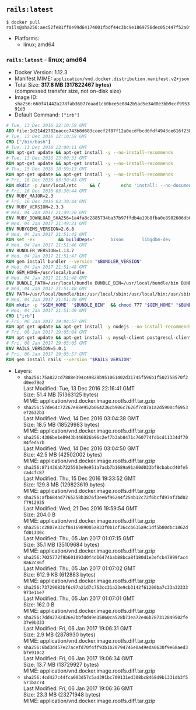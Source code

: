 ## `rails:latest`

```console
$ docker pull rails@sha256:aec52fe81ff0e99d64174001fbdf44c3bc9e1869756dec05c447f52a0fe637e7
```

-	Platforms:
	-	linux; amd64

### `rails:latest` - linux; amd64

-	Docker Version: 1.12.3
-	Manifest MIME: `application/vnd.docker.distribution.manifest.v2+json`
-	Total Size: **317.8 MB (317822467 bytes)**  
	(compressed transfer size, not on-disk size)
-	Image ID: `sha256:660f41442a278fab36077eaad1cb0bce5e0842b5ad5e34d0e3bb9ccf995391d3`
-	Default Command: `["irb"]`

```dockerfile
# Tue, 13 Dec 2016 22:10:59 GMT
ADD file:1d214d2782eaccc743b8d683ccecf2f87f12a0ecdfbcd6fdf4943ce616f23870 in / 
# Tue, 13 Dec 2016 22:10:59 GMT
CMD ["/bin/bash"]
# Tue, 13 Dec 2016 23:00:11 GMT
RUN apt-get update && apt-get install -y --no-install-recommends 		ca-certificates 		curl 		wget 	&& rm -rf /var/lib/apt/lists/*
# Tue, 13 Dec 2016 23:00:33 GMT
RUN apt-get update && apt-get install -y --no-install-recommends 		bzr 		git 		mercurial 		openssh-client 		subversion 				procps 	&& rm -rf /var/lib/apt/lists/*
# Thu, 15 Dec 2016 18:59:13 GMT
RUN apt-get update && apt-get install -y --no-install-recommends 		autoconf 		automake 		bzip2 		file 		g++ 		gcc 		imagemagick 		libbz2-dev 		libc6-dev 		libcurl4-openssl-dev 		libdb-dev 		libevent-dev 		libffi-dev 		libgdbm-dev 		libgeoip-dev 		libglib2.0-dev 		libjpeg-dev 		libkrb5-dev 		liblzma-dev 		libmagickcore-dev 		libmagickwand-dev 		libmysqlclient-dev 		libncurses-dev 		libpng-dev 		libpq-dev 		libreadline-dev 		libsqlite3-dev 		libssl-dev 		libtool 		libwebp-dev 		libxml2-dev 		libxslt-dev 		libyaml-dev 		make 		patch 		xz-utils 		zlib1g-dev 	&& rm -rf /var/lib/apt/lists/*
# Fri, 16 Dec 2016 03:30:43 GMT
RUN mkdir -p /usr/local/etc 	&& { 		echo 'install: --no-document'; 		echo 'update: --no-document'; 	} >> /usr/local/etc/gemrc
# Fri, 16 Dec 2016 03:30:44 GMT
ENV RUBY_MAJOR=2.3
# Fri, 16 Dec 2016 03:30:44 GMT
ENV RUBY_VERSION=2.3.3
# Wed, 04 Jan 2017 21:49:20 GMT
ENV RUBY_DOWNLOAD_SHA256=1a4fa8c2885734ba37b97ffdb4a19b8fba0e8982606db02d936e65bac07419dc
# Wed, 04 Jan 2017 21:49:21 GMT
ENV RUBYGEMS_VERSION=2.6.8
# Wed, 04 Jan 2017 21:51:45 GMT
RUN set -ex 		&& buildDeps=' 		bison 		libgdbm-dev 		ruby 		xz-utils 	' 	&& apt-get update 	&& apt-get install -y --no-install-recommends $buildDeps 	&& rm -rf /var/lib/apt/lists/* 		&& wget -O ruby.tar.xz "https://cache.ruby-lang.org/pub/ruby/${RUBY_MAJOR%-rc}/ruby-$RUBY_VERSION.tar.xz" 	&& echo "$RUBY_DOWNLOAD_SHA256 *ruby.tar.xz" | sha256sum -c - 		&& mkdir -p /usr/src/ruby 	&& tar -xJf ruby.tar.xz -C /usr/src/ruby --strip-components=1 	&& rm ruby.tar.xz 		&& cd /usr/src/ruby 		&& { 		echo '#define ENABLE_PATH_CHECK 0'; 		echo; 		cat file.c; 	} > file.c.new 	&& mv file.c.new file.c 		&& autoconf 	&& ./configure --disable-install-doc --enable-shared 	&& make -j"$(nproc)" 	&& make install 		&& apt-get purge -y --auto-remove $buildDeps 	&& cd / 	&& rm -r /usr/src/ruby 		&& gem update --system "$RUBYGEMS_VERSION"
# Wed, 04 Jan 2017 21:51:46 GMT
ENV BUNDLER_VERSION=1.13.7
# Wed, 04 Jan 2017 21:51:47 GMT
RUN gem install bundler --version "$BUNDLER_VERSION"
# Wed, 04 Jan 2017 21:51:48 GMT
ENV GEM_HOME=/usr/local/bundle
# Wed, 04 Jan 2017 21:51:48 GMT
ENV BUNDLE_PATH=/usr/local/bundle BUNDLE_BIN=/usr/local/bundle/bin BUNDLE_SILENCE_ROOT_WARNING=1 BUNDLE_APP_CONFIG=/usr/local/bundle
# Wed, 04 Jan 2017 21:51:48 GMT
ENV PATH=/usr/local/bundle/bin:/usr/local/sbin:/usr/local/bin:/usr/sbin:/usr/bin:/sbin:/bin
# Wed, 04 Jan 2017 21:51:49 GMT
RUN mkdir -p "$GEM_HOME" "$BUNDLE_BIN" 	&& chmod 777 "$GEM_HOME" "$BUNDLE_BIN"
# Wed, 04 Jan 2017 21:51:49 GMT
CMD ["irb"]
# Fri, 06 Jan 2017 19:04:57 GMT
RUN apt-get update && apt-get install -y nodejs --no-install-recommends && rm -rf /var/lib/apt/lists/*
# Fri, 06 Jan 2017 19:05:04 GMT
RUN apt-get update && apt-get install -y mysql-client postgresql-client sqlite3 --no-install-recommends && rm -rf /var/lib/apt/lists/*
# Fri, 06 Jan 2017 19:05:05 GMT
ENV RAILS_VERSION=5.0.1
# Fri, 06 Jan 2017 19:05:57 GMT
RUN gem install rails --version "$RAILS_VERSION"
```

-	Layers:
	-	`sha256:75a822cd7888e394c49828b951061402d31745f596b1f502758570f2d0ee79e2`  
		Last Modified: Tue, 13 Dec 2016 22:16:41 GMT  
		Size: 51.4 MB (51363125 bytes)  
		MIME: application/vnd.docker.image.rootfs.diff.tar.gzip
	-	`sha256:57de64c72267e88e952b064236cb906c7626f7c07a1a2d5900cf6953e72632b3`  
		Last Modified: Wed, 14 Dec 2016 03:04:38 GMT  
		Size: 18.5 MB (18529983 bytes)  
		MIME: application/vnd.docker.image.rootfs.diff.tar.gzip
	-	`sha256:4306be1e8943b446026b96c2ef7b3ab8471c760774fd1cd11334df7084fed57b`  
		Last Modified: Wed, 14 Dec 2016 03:04:50 GMT  
		Size: 42.5 MB (42502002 bytes)  
		MIME: application/vnd.docker.image.rootfs.diff.tar.gzip
	-	`sha256:871436ab7225503e9e951a7acb7b1689a91a60d033bf8cbabcd40fe5ca4cfc87`  
		Last Modified: Thu, 15 Dec 2016 19:33:52 GMT  
		Size: 129.8 MB (129823619 bytes)  
		MIME: application/vnd.docker.image.rootfs.diff.tar.gzip
	-	`sha256:afb684ad7765258b3876f3ee6f96244f254b12c72f6bcfd97af3bd02f7912935`  
		Last Modified: Wed, 21 Dec 2016 19:59:54 GMT  
		Size: 204.0 B  
		MIME: application/vnd.docker.image.rootfs.diff.tar.gzip
	-	`sha256:c2807e33cf8416989005a833f0b1cf36ccb635a9c1df5b00dbc1862dfd01330c`  
		Last Modified: Thu, 05 Jan 2017 01:07:15 GMT  
		Size: 35.1 MB (35109684 bytes)  
		MIME: application/vnd.docker.image.rootfs.diff.tar.gzip
	-	`sha256:7025772f9b601093d0f4d16474bab88bca8f180d1e3efcb47899fac48a62c86f`  
		Last Modified: Thu, 05 Jan 2017 01:07:02 GMT  
		Size: 612.9 KB (612883 bytes)  
		MIME: application/vnd.docker.image.rootfs.diff.tar.gzip
	-	`sha256:73729083bf6c97a21d7c753cc31a23e9cb3142f61200ba7c33a32333973e1be7`  
		Last Modified: Thu, 05 Jan 2017 01:07:01 GMT  
		Size: 162.0 B  
		MIME: application/vnd.docker.image.rootfs.diff.tar.gzip
	-	`sha256:7dd42782d26e2bbf0d49e35860ca528b73ea72e46b787312849502fe37e9b333`  
		Last Modified: Fri, 06 Jan 2017 19:06:31 GMT  
		Size: 2.9 MB (2878930 bytes)  
		MIME: application/vnd.docker.image.rootfs.diff.tar.gzip
	-	`sha256:6bd3d457e27acefd70f4ff93b1b20794746e0a49eda0630f9e68aed3b7e910c2`  
		Last Modified: Fri, 06 Jan 2017 19:06:34 GMT  
		Size: 13.7 MB (13729927 bytes)  
		MIME: application/vnd.docker.image.rootfs.diff.tar.gzip
	-	`sha256:4cd427c44fca003d57c5ad391bc709131ed308bc8468d9b1331db3f5571bac74`  
		Last Modified: Fri, 06 Jan 2017 19:06:36 GMT  
		Size: 23.3 MB (23271948 bytes)  
		MIME: application/vnd.docker.image.rootfs.diff.tar.gzip
